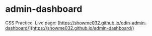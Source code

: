 # admin-dashboard
CSS Practice.
Live page: [https://showme032.github.io/odin-admin-dashboard/](https://showme032.github.io/admin-dashboard/)
